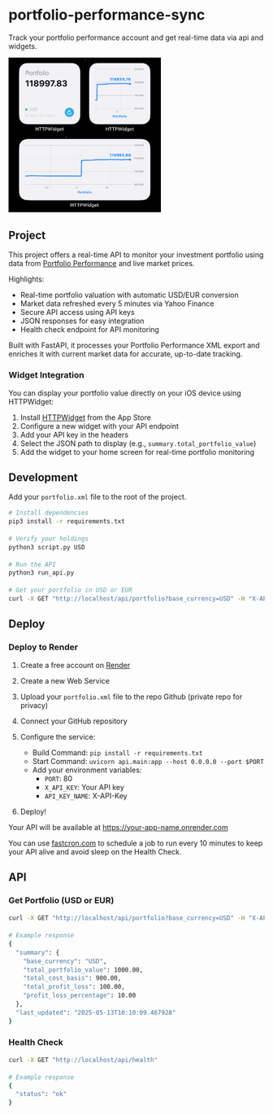 # portfolio-performance-sync

Track your portfolio performance account and get real-time data via api and widgets.

<img src="./widget.jpg" alt="Portfolio Performance Sync" width="300" />

## Project

This project offers a real-time API to monitor your investment portfolio using data from [Portfolio Performance](https://www.portfolio-performance.info/) and live market prices.

Highlights:

- Real-time portfolio valuation with automatic USD/EUR conversion
- Market data refreshed every 5 minutes via Yahoo Finance
- Secure API access using API keys
- JSON responses for easy integration
- Health check endpoint for API monitoring

Built with FastAPI, it processes your Portfolio Performance XML export and enriches it with current market data for accurate, up-to-date tracking.

### Widget Integration

You can display your portfolio value directly on your iOS device using HTTPWidget:

1. Install [HTTPWidget](https://apps.apple.com/th/app/httpwidget/id6447097633) from the App Store
2. Configure a new widget with your API endpoint
3. Add your API key in the headers
4. Select the JSON path to display (e.g., `summary.total_portfolio_value`)
5. Add the widget to your home screen for real-time portfolio monitoring

## Development

Add your `portfolio.xml` file to the root of the project.

```bash
# Install dependencies
pip3 install -r requirements.txt

# Verify your holdings
python3 script.py USD

# Run the API
python3 run_api.py

# Get your portfolio in USD or EUR
curl -X GET "http://localhost/api/portfolio?base_currency=USD" -H "X-API-Key: key"
```

## Deploy

### Deploy to Render

1. Create a free account on [Render](https://render.com)
2. Create a new Web Service
3. Upload your `portfolio.xml` file to the repo Github (private repo for privacy)
4. Connect your GitHub repository
5. Configure the service:

   - Build Command: `pip install -r requirements.txt`
   - Start Command: `uvicorn api.main:app --host 0.0.0.0 --port $PORT`
   - Add your environment variables:
     - `PORT`: 80
     - `X_API_KEY`: Your API key
     - `API_KEY_NAME`: X-API-Key

6. Deploy!

Your API will be available at https://your-app-name.onrender.com

You can use [fastcron.com](https://fastcron.com) to schedule a job to run every 10 minutes to keep your API alive and avoid sleep on the Health Check.

## API

### Get Portfolio (USD or EUR)

```bash
curl -X GET "http://localhost/api/portfolio?base_currency=USD" -H "X-API-Key: key"

# Example response
{
  "summary": {
    "base_currency": "USD",
    "total_portfolio_value": 1000.00,
    "total_cost_basis": 900.00,
    "total_profit_loss": 100.00,
    "profit_loss_percentage": 10.00
  },
  "last_updated": "2025-05-13T10:10:09.467928"
}
```

### Health Check

```bash
curl -X GET "http://localhost/api/health"

# Example response
{
  "status": "ok"
}
```
